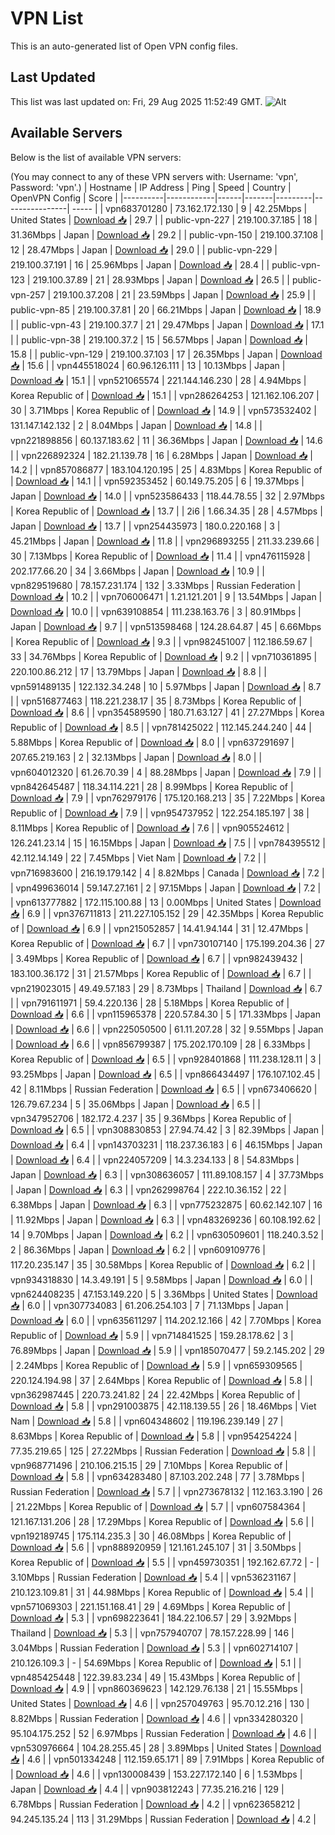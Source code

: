 # VPN List

This is an auto-generated list of Open VPN config files.

## Last Updated

This list was last updated on: Fri, 29 Aug 2025 11:52:49 GMT.
![Alt](https://repobeats.axiom.co/api/embed/186b98318ef1479477931607c1ad7d823f12451f.svg "Repobeats analytics image")

## Available Servers

Below is the list of available VPN servers:

(You may connect to any of these VPN servers with: Username: 'vpn', Password: 'vpn'.)
| Hostname | IP Address | Ping | Speed | Country | OpenVPN Config | Score |
|----------|------------|------|-------|---------|----------------| ----- |
| vpn683701280 | 73.162.172.130 | 9 | 42.25Mbps | United States | [Download 📥](./configs/server_0_US.ovpn) | 29.7 |
| public-vpn-227 | 219.100.37.185 | 18 | 31.36Mbps | Japan | [Download 📥](./configs/server_1_JP.ovpn) | 29.2 |
| public-vpn-150 | 219.100.37.108 | 12 | 28.47Mbps | Japan | [Download 📥](./configs/server_2_JP.ovpn) | 29.0 |
| public-vpn-229 | 219.100.37.191 | 16 | 25.96Mbps | Japan | [Download 📥](./configs/server_3_JP.ovpn) | 28.4 |
| public-vpn-123 | 219.100.37.89 | 21 | 28.93Mbps | Japan | [Download 📥](./configs/server_4_JP.ovpn) | 26.5 |
| public-vpn-257 | 219.100.37.208 | 21 | 23.59Mbps | Japan | [Download 📥](./configs/server_5_JP.ovpn) | 25.9 |
| public-vpn-85 | 219.100.37.81 | 20 | 66.21Mbps | Japan | [Download 📥](./configs/server_6_JP.ovpn) | 18.9 |
| public-vpn-43 | 219.100.37.7 | 21 | 29.47Mbps | Japan | [Download 📥](./configs/server_7_JP.ovpn) | 17.1 |
| public-vpn-38 | 219.100.37.2 | 15 | 56.57Mbps | Japan | [Download 📥](./configs/server_8_JP.ovpn) | 15.8 |
| public-vpn-129 | 219.100.37.103 | 17 | 26.35Mbps | Japan | [Download 📥](./configs/server_9_JP.ovpn) | 15.6 |
| vpn445518024 | 60.96.126.111 | 13 | 10.13Mbps | Japan | [Download 📥](./configs/server_10_JP.ovpn) | 15.1 |
| vpn521065574 | 221.144.146.230 | 28 | 4.94Mbps | Korea Republic of | [Download 📥](./configs/server_11_KR.ovpn) | 15.1 |
| vpn286264253 | 121.162.106.207 | 30 | 3.71Mbps | Korea Republic of | [Download 📥](./configs/server_12_KR.ovpn) | 14.9 |
| vpn573532402 | 131.147.142.132 | 2 | 8.04Mbps | Japan | [Download 📥](./configs/server_13_JP.ovpn) | 14.8 |
| vpn221898856 | 60.137.183.62 | 11 | 36.36Mbps | Japan | [Download 📥](./configs/server_14_JP.ovpn) | 14.6 |
| vpn226892324 | 182.21.139.78 | 16 | 6.28Mbps | Japan | [Download 📥](./configs/server_15_JP.ovpn) | 14.2 |
| vpn857086877 | 183.104.120.195 | 25 | 4.83Mbps | Korea Republic of | [Download 📥](./configs/server_16_KR.ovpn) | 14.1 |
| vpn592353452 | 60.149.75.205 | 6 | 19.37Mbps | Japan | [Download 📥](./configs/server_17_JP.ovpn) | 14.0 |
| vpn523586433 | 118.44.78.55 | 32 | 2.97Mbps | Korea Republic of | [Download 📥](./configs/server_18_KR.ovpn) | 13.7 |
| 2i6 | 1.66.34.35 | 28 | 4.57Mbps | Japan | [Download 📥](./configs/server_19_JP.ovpn) | 13.7 |
| vpn254435973 | 180.0.220.168 | 3 | 45.21Mbps | Japan | [Download 📥](./configs/server_20_JP.ovpn) | 11.8 |
| vpn296893255 | 211.33.239.66 | 30 | 7.13Mbps | Korea Republic of | [Download 📥](./configs/server_21_KR.ovpn) | 11.4 |
| vpn476115928 | 202.177.66.20 | 34 | 3.66Mbps | Japan | [Download 📥](./configs/server_22_JP.ovpn) | 10.9 |
| vpn829519680 | 78.157.231.174 | 132 | 3.33Mbps | Russian Federation | [Download 📥](./configs/server_23_RU.ovpn) | 10.2 |
| vpn706006471 | 1.21.121.201 | 9 | 13.54Mbps | Japan | [Download 📥](./configs/server_24_JP.ovpn) | 10.0 |
| vpn639108854 | 111.238.163.76 | 3 | 80.91Mbps | Japan | [Download 📥](./configs/server_25_JP.ovpn) | 9.7 |
| vpn513598468 | 124.28.64.87 | 45 | 6.66Mbps | Korea Republic of | [Download 📥](./configs/server_26_KR.ovpn) | 9.3 |
| vpn982451007 | 112.186.59.67 | 33 | 34.76Mbps | Korea Republic of | [Download 📥](./configs/server_27_KR.ovpn) | 9.2 |
| vpn710361895 | 220.100.86.212 | 17 | 13.79Mbps | Japan | [Download 📥](./configs/server_28_JP.ovpn) | 8.8 |
| vpn591489135 | 122.132.34.248 | 10 | 5.97Mbps | Japan | [Download 📥](./configs/server_29_JP.ovpn) | 8.7 |
| vpn516877463 | 118.221.238.17 | 35 | 8.73Mbps | Korea Republic of | [Download 📥](./configs/server_30_KR.ovpn) | 8.6 |
| vpn354589590 | 180.71.63.127 | 41 | 27.27Mbps | Korea Republic of | [Download 📥](./configs/server_31_KR.ovpn) | 8.5 |
| vpn781425022 | 112.145.244.240 | 44 | 5.88Mbps | Korea Republic of | [Download 📥](./configs/server_32_KR.ovpn) | 8.0 |
| vpn637291697 | 207.65.219.163 | 2 | 32.13Mbps | Japan | [Download 📥](./configs/server_33_JP.ovpn) | 8.0 |
| vpn604012320 | 61.26.70.39 | 4 | 88.28Mbps | Japan | [Download 📥](./configs/server_34_JP.ovpn) | 7.9 |
| vpn842645487 | 118.34.114.221 | 28 | 8.99Mbps | Korea Republic of | [Download 📥](./configs/server_35_KR.ovpn) | 7.9 |
| vpn762979176 | 175.120.168.213 | 35 | 7.22Mbps | Korea Republic of | [Download 📥](./configs/server_36_KR.ovpn) | 7.9 |
| vpn954737952 | 122.254.185.197 | 38 | 8.11Mbps | Korea Republic of | [Download 📥](./configs/server_37_KR.ovpn) | 7.6 |
| vpn905524612 | 126.241.23.14 | 15 | 16.15Mbps | Japan | [Download 📥](./configs/server_38_JP.ovpn) | 7.5 |
| vpn784395512 | 42.112.14.149 | 22 | 7.45Mbps | Viet Nam | [Download 📥](./configs/server_39_VN.ovpn) | 7.2 |
| vpn716983600 | 216.19.179.142 | 4 | 8.82Mbps | Canada | [Download 📥](./configs/server_40_CA.ovpn) | 7.2 |
| vpn499636014 | 59.147.27.161 | 2 | 97.15Mbps | Japan | [Download 📥](./configs/server_41_JP.ovpn) | 7.2 |
| vpn613777882 | 172.115.100.88 | 13 | 0.00Mbps | United States | [Download 📥](./configs/server_42_US.ovpn) | 6.9 |
| vpn376711813 | 211.227.105.152 | 29 | 42.35Mbps | Korea Republic of | [Download 📥](./configs/server_43_KR.ovpn) | 6.9 |
| vpn215052857 | 14.41.94.144 | 31 | 12.47Mbps | Korea Republic of | [Download 📥](./configs/server_44_KR.ovpn) | 6.7 |
| vpn730107140 | 175.199.204.36 | 27 | 3.49Mbps | Korea Republic of | [Download 📥](./configs/server_45_KR.ovpn) | 6.7 |
| vpn982439432 | 183.100.36.172 | 31 | 21.57Mbps | Korea Republic of | [Download 📥](./configs/server_46_KR.ovpn) | 6.7 |
| vpn219023015 | 49.49.57.183 | 29 | 8.73Mbps | Thailand | [Download 📥](./configs/server_47_TH.ovpn) | 6.7 |
| vpn791611971 | 59.4.220.136 | 28 | 5.18Mbps | Korea Republic of | [Download 📥](./configs/server_48_KR.ovpn) | 6.6 |
| vpn115965378 | 220.57.84.30 | 5 | 171.33Mbps | Japan | [Download 📥](./configs/server_49_JP.ovpn) | 6.6 |
| vpn225050500 | 61.11.207.28 | 32 | 9.55Mbps | Japan | [Download 📥](./configs/server_50_JP.ovpn) | 6.6 |
| vpn856799387 | 175.202.170.109 | 28 | 6.33Mbps | Korea Republic of | [Download 📥](./configs/server_51_KR.ovpn) | 6.5 |
| vpn928401868 | 111.238.128.11 | 3 | 93.25Mbps | Japan | [Download 📥](./configs/server_52_JP.ovpn) | 6.5 |
| vpn866434497 | 176.107.102.45 | 42 | 8.11Mbps | Russian Federation | [Download 📥](./configs/server_53_RU.ovpn) | 6.5 |
| vpn673406620 | 126.79.67.234 | 5 | 35.06Mbps | Japan | [Download 📥](./configs/server_54_JP.ovpn) | 6.5 |
| vpn347952706 | 182.172.4.237 | 35 | 9.36Mbps | Korea Republic of | [Download 📥](./configs/server_55_KR.ovpn) | 6.5 |
| vpn308830853 | 27.94.74.42 | 3 | 82.39Mbps | Japan | [Download 📥](./configs/server_56_JP.ovpn) | 6.4 |
| vpn143703231 | 118.237.36.183 | 6 | 46.15Mbps | Japan | [Download 📥](./configs/server_57_JP.ovpn) | 6.4 |
| vpn224057209 | 14.3.234.133 | 8 | 54.83Mbps | Japan | [Download 📥](./configs/server_58_JP.ovpn) | 6.3 |
| vpn308636057 | 111.89.108.157 | 4 | 37.73Mbps | Japan | [Download 📥](./configs/server_59_JP.ovpn) | 6.3 |
| vpn262998764 | 222.10.36.152 | 22 | 6.38Mbps | Japan | [Download 📥](./configs/server_60_JP.ovpn) | 6.3 |
| vpn775232875 | 60.62.142.107 | 16 | 11.92Mbps | Japan | [Download 📥](./configs/server_61_JP.ovpn) | 6.3 |
| vpn483269236 | 60.108.192.62 | 14 | 9.70Mbps | Japan | [Download 📥](./configs/server_62_JP.ovpn) | 6.2 |
| vpn630509601 | 118.240.3.52 | 2 | 86.36Mbps | Japan | [Download 📥](./configs/server_63_JP.ovpn) | 6.2 |
| vpn609109776 | 117.20.235.147 | 35 | 30.58Mbps | Korea Republic of | [Download 📥](./configs/server_64_KR.ovpn) | 6.2 |
| vpn934318830 | 14.3.49.191 | 5 | 9.58Mbps | Japan | [Download 📥](./configs/server_65_JP.ovpn) | 6.0 |
| vpn624408235 | 47.153.149.220 | 5 | 3.36Mbps | United States | [Download 📥](./configs/server_66_US.ovpn) | 6.0 |
| vpn307734083 | 61.206.254.103 | 7 | 71.13Mbps | Japan | [Download 📥](./configs/server_67_JP.ovpn) | 6.0 |
| vpn635611297 | 114.202.12.166 | 42 | 7.70Mbps | Korea Republic of | [Download 📥](./configs/server_68_KR.ovpn) | 5.9 |
| vpn714841525 | 159.28.178.62 | 3 | 76.89Mbps | Japan | [Download 📥](./configs/server_69_JP.ovpn) | 5.9 |
| vpn185070477 | 59.2.145.202 | 29 | 2.24Mbps | Korea Republic of | [Download 📥](./configs/server_70_KR.ovpn) | 5.9 |
| vpn659309565 | 220.124.194.98 | 37 | 2.64Mbps | Korea Republic of | [Download 📥](./configs/server_71_KR.ovpn) | 5.8 |
| vpn362987445 | 220.73.241.82 | 24 | 22.42Mbps | Korea Republic of | [Download 📥](./configs/server_72_KR.ovpn) | 5.8 |
| vpn291003875 | 42.118.139.55 | 26 | 18.46Mbps | Viet Nam | [Download 📥](./configs/server_73_VN.ovpn) | 5.8 |
| vpn604348602 | 119.196.239.149 | 27 | 8.63Mbps | Korea Republic of | [Download 📥](./configs/server_74_KR.ovpn) | 5.8 |
| vpn954254224 | 77.35.219.65 | 125 | 27.22Mbps | Russian Federation | [Download 📥](./configs/server_75_RU.ovpn) | 5.8 |
| vpn968771496 | 210.106.215.15 | 29 | 7.10Mbps | Korea Republic of | [Download 📥](./configs/server_76_KR.ovpn) | 5.8 |
| vpn634283480 | 87.103.202.248 | 77 | 3.78Mbps | Russian Federation | [Download 📥](./configs/server_77_RU.ovpn) | 5.7 |
| vpn273678132 | 112.163.3.190 | 26 | 21.22Mbps | Korea Republic of | [Download 📥](./configs/server_78_KR.ovpn) | 5.7 |
| vpn607584364 | 121.167.131.206 | 28 | 17.29Mbps | Korea Republic of | [Download 📥](./configs/server_79_KR.ovpn) | 5.6 |
| vpn192189745 | 175.114.235.3 | 30 | 46.08Mbps | Korea Republic of | [Download 📥](./configs/server_80_KR.ovpn) | 5.6 |
| vpn888920959 | 121.161.245.107 | 31 | 3.50Mbps | Korea Republic of | [Download 📥](./configs/server_81_KR.ovpn) | 5.5 |
| vpn459730351 | 192.162.67.72 | - | 3.10Mbps | Russian Federation | [Download 📥](./configs/server_82_RU.ovpn) | 5.4 |
| vpn536231167 | 210.123.109.81 | 31 | 44.98Mbps | Korea Republic of | [Download 📥](./configs/server_83_KR.ovpn) | 5.4 |
| vpn571069303 | 221.151.168.41 | 29 | 4.69Mbps | Korea Republic of | [Download 📥](./configs/server_84_KR.ovpn) | 5.3 |
| vpn698223641 | 184.22.106.57 | 29 | 3.92Mbps | Thailand | [Download 📥](./configs/server_85_TH.ovpn) | 5.3 |
| vpn757940707 | 78.157.228.99 | 146 | 3.04Mbps | Russian Federation | [Download 📥](./configs/server_86_RU.ovpn) | 5.3 |
| vpn602714107 | 210.126.109.3 | - | 54.69Mbps | Korea Republic of | [Download 📥](./configs/server_87_KR.ovpn) | 5.1 |
| vpn485425448 | 122.39.83.234 | 49 | 15.43Mbps | Korea Republic of | [Download 📥](./configs/server_88_KR.ovpn) | 4.9 |
| vpn860369623 | 142.129.76.138 | 21 | 15.55Mbps | United States | [Download 📥](./configs/server_89_US.ovpn) | 4.6 |
| vpn257049763 | 95.70.12.216 | 130 | 8.82Mbps | Russian Federation | [Download 📥](./configs/server_90_RU.ovpn) | 4.6 |
| vpn334280320 | 95.104.175.252 | 52 | 6.97Mbps | Russian Federation | [Download 📥](./configs/server_91_RU.ovpn) | 4.6 |
| vpn530976664 | 104.28.255.45 | 28 | 3.89Mbps | United States | [Download 📥](./configs/server_92_US.ovpn) | 4.6 |
| vpn501334248 | 112.159.65.171 | 89 | 7.91Mbps | Korea Republic of | [Download 📥](./configs/server_93_KR.ovpn) | 4.6 |
| vpn130008439 | 153.227.172.140 | 6 | 1.53Mbps | Japan | [Download 📥](./configs/server_94_JP.ovpn) | 4.4 |
| vpn903812243 | 77.35.216.216 | 129 | 6.78Mbps | Russian Federation | [Download 📥](./configs/server_95_RU.ovpn) | 4.2 |
| vpn623658212 | 94.245.135.24 | 113 | 31.29Mbps | Russian Federation | [Download 📥](./configs/server_96_RU.ovpn) | 4.2 |
